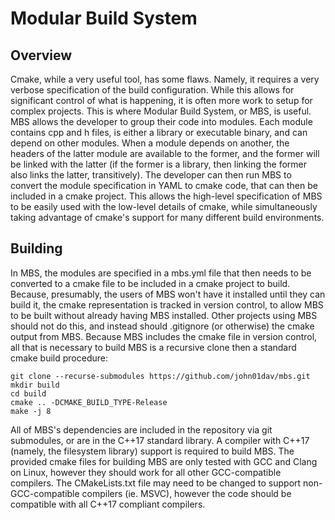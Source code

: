 Modular Build System
====================

Overview
--------
Cmake, while a very useful tool, has some flaws. Namely, it requires a very verbose specification of the build
configuration. While this allows for significant control of what is happening, it is often more work to setup for
complex projects. This is where Modular Build System, or MBS, is useful. MBS allows the developer to group their code
into modules. Each module contains cpp and h files, is either a library or executable binary, and can depend on other
modules. When a module depends on another, the headers of the latter module are available to the former, and the former
will be linked with the latter (if the former is a library, then linking the former also links the latter, transitively).
The developer can then run MBS to convert the module specification in YAML to cmake code, that can then be included in
a cmake project. This allows the high-level specification of MBS to be easily used with the low-level details of cmake,
while simultaneously taking advantage of cmake's support for many different build environments.

Building
--------
In MBS, the modules are specified in a mbs.yml file that then needs to be converted to a cmake file to be included in a
cmake project to build. Because, presumably, the users of MBS won't have it installed until they can build it, the cmake
representation is tracked in version control, to allow MBS to be built without already having MBS installed. Other
projects using MBS should not do this, and instead should .gitignore (or otherwise) the cmake output from MBS. Because
MBS includes the cmake file in version control, all that is necessary to build MBS is a recursive clone then a standard
cmake build procedure:

    git clone --recurse-submodules https://github.com/john01dav/mbs.git
    mkdir build
    cd build
    cmake .. -DCMAKE_BUILD_TYPE-Release
    make -j 8

All of MBS's dependencies are included in the repository via git submodules, or are in the C++17 standard library. A
compiler with C++17 (namely, the filesystem library) support is required to build MBS. The provided cmake files for
building MBS are only tested with GCC and Clang on Linux, however they should work for all other GCC-compatible
compilers. The CMakeLists.txt file may need to be changed to support non-GCC-compatible compilers (ie. MSVC), however 
the code should be compatible with all C++17 compliant compilers.